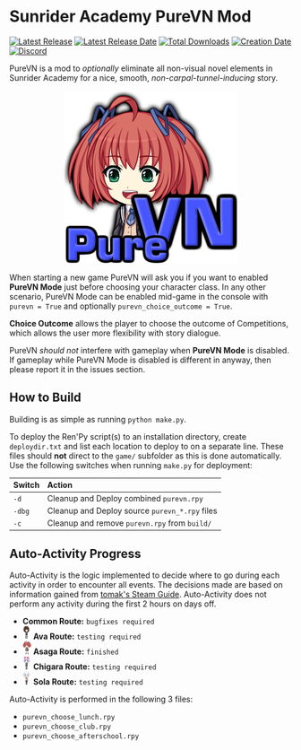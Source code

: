 # Sunrider Academy PureVN Mod

[![Latest Release](https://img.shields.io/github/release-pre/trigger-death/SunriderAcademyPureVN.svg?style=flat&label=version)](https://github.com/trigger-death/GrisaiaSpriteViewer/releases/latest)
[![Latest Release Date](https://img.shields.io/github/release-date-pre/trigger-death/SunriderAcademyPureVN.svg?style=flat&label=released)](https://github.com/trigger-death/SunriderAcademyPureVN/releases/latest)
[![Total Downloads](https://img.shields.io/github/downloads/trigger-death/SunriderAcademyPureVN/total.svg?style=flat)](https://github.com/trigger-death/SunriderAcademyPureVN/releases)
[![Creation Date](https://img.shields.io/badge/created-march%202019-A642FF.svg?style=flat)](https://github.com/trigger-death/SunriderAcademyPureVN/commit/26464c07eab6544c8f300f8ae2965e5acfa535f4)
[![Discord](https://img.shields.io/discord/436949335947870238.svg?style=flat&logo=discord&label=chat&colorB=7389DC&link=https://discord.gg/vB7jUbY)](https://discord.gg/vB7jUbY)

PureVN is a mod to *optionally* eliminate all non-visual novel elements in Sunrider Academy for a nice, smooth, *non-carpal-tunnel-inducing* story.

<p align="center"><img alt="Sunrider Academy PureVN Mod Logo" src="preview/purevn_logo.png"></p>

When starting a new game PureVN will ask you if you want to enabled **PureVN Mode** just before choosing your character class. In any other scenario, PureVN Mode can be enabled mid-game in the console with `purevn = True` and optionally `purevn_choice_outcome = True`.

**Choice Outcome** allows the player to choose the outcome of Competitions, which allows the user more flexibility with story dialogue.

PureVN *should not* interfere with gameplay when **PureVN Mode** is disabled. If gameplay while PureVN Mode is disabled is different in anyway, then please report it in the issues section.

## How to Build

Building is as simple as running `python make.py`.

To deploy the Ren'Py script(s) to an installation directory, create `deploydir.txt` and list each location to deploy to on a separate line. These files should **not** direct to the `game/` subfolder as this is done automatically. Use the following switches when running `make.py` for deployment:

|Switch|Action|
|:--|:--|
|`-d`|Cleanup and Deploy combined `purevn.rpy`|
|`-dbg`|Cleanup and Deploy source `purevn_*.rpy` files|
|`-c`|Cleanup and remove `purevn.rpy` from `build/`|

## Auto-Activity Progress

Auto-Activity is the logic implemented to decide where to go during each activity in order to encounter all events. The decisions made are based on information gained from [tomak's Steam Guide](https://steamcommunity.com/sharedfiles/filedetails/?id=426915574). Auto-Activity does not perform any activity during the first 2 hours on days off.

* **Common Route:** `bugfixes required`
* ![Ava Arc](preview/ava_small_24.png) **Ava Route:** `testing required`
* ![Asaga Arc](preview/asaga_small_24.png) **Asaga Route:** `finished`
* ![Chigara Arc](preview/chigara_small_24.png) **Chigara Route:** `testing required`
* ![Sola Arc](preview/sola_small_24.png) **Sola Route:** `testing required`

Auto-Activity is performed in the following 3 files:

* `purevn_choose_lunch.rpy`
* `purevn_choose_club.rpy`
* `purevn_choose_afterschool.rpy`

<!--### **Common Route:** `almost done`

### **Heroine Arcs:** `not started`

![Sola Arc](preview/sola_small.png) ![Chigara Arc](preview/chigara_small.png) ![Asaga Arc](preview/asaga_small.png) ![Ava Arc](preview/ava_small.png)

* **Ava Route:** `not started`
* **Asaga Route:** `not started`
* **Chigara Route:** `not started`
* **Sola Route:** `not started`

### ![Ava Arc](preview/ava_small.png) **Ava Route:** `not started`

### ![Asaga Arc](preview/asaga_small.png) **Asaga Route:** `not started`

### ![Chigara Arc](preview/chigara_small.png) **Chigara Route:** `not started`

### ![Sola Arc](preview/sola_small.png) **Sola Route:** `not started`

### ![Ava Arc](preview/ava_small_24.png) **Ava Route:** `not started`

### ![Asaga Arc](preview/asaga_small_24.png) **Asaga Route:** `not started`

### ![Chigara Arc](preview/chigara_small_24.png) **Chigara Route:** `not started`

### ![Sola Arc](preview/sola_small_24.png) **Sola Route:** `not started`-->

